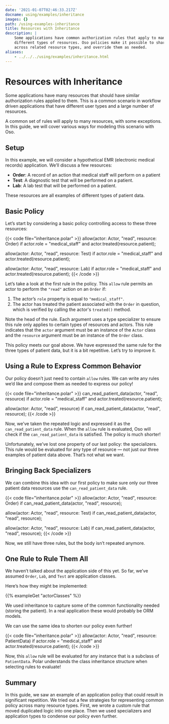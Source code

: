 ```yaml
---
date: '2021-01-07T02:46:33.217Z'
docname: using/examples/inheritance
images: {}
path: /using-examples-inheritance
title: Resources with Inheritance
description: |
    Some applications have common authorization rules that apply to many
    different types of resources. Oso policies make it possible to share rules
    across related resource types, and override them as needed.
aliases: 
    - ../../../using/examples/inheritance.html
---
```


# Resources with Inheritance

Some applications have many resources that should have similar authorization
rules applied to them. This is a common scenario in workflow driven
applications that have different user types and a large number of resources.

A common set of rules will apply to many resources, with some exceptions. In
this guide, we will cover various ways for modeling this scenario with Oso.

## Setup

In this example, we will consider a hypothetical EMR (electronic medical
records) application. We’ll discuss a few resources:

* **Order**: A record of an action that medical staff will perform on a patient
* **Test**: A diagnostic test that will be performed on a patient.
* **Lab**: A lab test that will be performed on a patient.

These resources are all examples of different types of patient data.

## Basic Policy

Let’s start by considering a basic policy controlling access to these three
resources:

{{< code file="inheritance.polar" >}}
allow(actor: Actor, "read", resource: Order) if
    actor.role = "medical_staff" and
    actor.treated(resource.patient);

allow(actor: Actor, "read", resource: Test) if
    actor.role = "medical_staff" and
    actor.treated(resource.patient);

allow(actor: Actor, "read", resource: Lab) if
    actor.role = "medical_staff" and
    actor.treated(resource.patient);
{{< /code >}}

Let’s take a look at the first rule in the policy. This `allow` rule permits an
actor to perform the `"read"` action on an `Order` if:

1. The actor’s `role` property is equal to `"medical_staff"`.
2. The actor has treated the patient associated with the `Order` in question,
   which is verified by calling the actor's `treated()` method.

Note the head of the rule. Each argument uses a type specializer to ensure this
rule only applies to certain types of resources and actors. This rule indicates
that the `actor` argument must be an instance of the `Actor` class and the
`resource` argument must be an instance of the `Order` class.

This policy meets our goal above. We have expressed the same rule for the three
types of patient data, but it is a bit repetitive. Let’s try to improve it.

## Using a Rule to Express Common Behavior

Our policy doesn’t just need to contain `allow` rules. We can write any rules
we’d like and compose them as needed to express our policy!

{{< code file="inheritance.polar" >}}
can_read_patient_data(actor, "read", resource) if
    actor.role = "medical_staff" and
    actor.treated(resource.patient);

allow(actor: Actor, "read", resource) if
    can_read_patient_data(actor, "read", resource);
{{< /code >}}

Now, we’ve taken the repeated logic and expressed it as the
`can_read_patient_data` rule. When the `allow` rule is evaluated, Oso will
check if the `can_read_patient_data` is satisfied. The policy is much shorter!

Unfortunately, we’ve lost one property of our last policy: the specializers.
This rule would be evaluated for any type of resource — not just our three
examples of patient data above. That’s not what we want.

## Bringing Back Specializers

We can combine this idea with our first policy to make sure only our three
patient data resources use the `can_read_patient_data` rule.

{{< code file="inheritance.polar" >}}
allow(actor: Actor, "read", resource: Order) if
    can_read_patient_data(actor, "read", resource);

allow(actor: Actor, "read", resource: Test) if
    can_read_patient_data(actor, "read", resource);

allow(actor: Actor, "read", resource: Lab) if
    can_read_patient_data(actor, "read", resource);
{{< /code >}}

Now, we still have three rules, but the body isn’t repeated anymore.

## One Rule to Rule Them All

We haven’t talked about the application side of this yet. So far, we’ve assumed
`Order`, `Lab`, and `Test` are application classes.

Here’s how they might be implemented:

{{% exampleGet "actorClasses" %}}

We used inheritance to capture some of the common functionality needed (storing
the patient). In a real application these would probably be ORM models.

We can use the same idea to shorten our policy even further!

{{< code file="inheritance.polar" >}}
allow(actor: Actor, "read", resource: PatientData) if
    actor.role = "medical_staff" and
    actor.treated(resource.patient);
{{< /code >}}

Now, this `allow` rule will be evaluated for any instance that is a subclass of
`PatientData`. Polar understands the class inheritance structure when selecting
rules to evaluate!

<!-- TODO: include when groups are back
Working with groups
-------------------

This worked well for us, but remember this is just an example. Not all
applications may have encoded relationships this way. Maybe when we wrote our
code we didn't create a ``PatientData`` class, and just implemented ``Lab``,
``Order`` and ``Test`` separately. We still want to treat them as one concept
in our policy, but don't want to change our application.

Polar includes a ``group`` construct that can be used for exactly this purpose:

.. literalinclude:: /examples/inheritance/05-group.polar
   :language: polar
   :emphasize-lines: 1

The :ref:`group` declaration creates a new type in our Polar file called
``PatientData``. This time, we tell Polar that ``Lab``, ``Order`` and ``Test``
are part of this group. We can write our rule in the same way as before. -->

## Summary

In this guide, we saw an example of an application policy that could result in
significant repetition. We tried out a few strategies for representing common
policy across many resource types. First, we wrote a custom rule that moved
duplicated logic into one place. Then we used specializers and application
types to condense our policy even further.

<!-- TODO: include when groups are back
Finally, we saw how groups & inheritance can both be exploited to
write flexible policies that accurately model our application's domain model. -->
